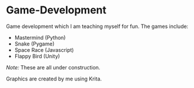 # Game-Development
Game development which I am teaching myself for fun. The games include: 
- Mastermind (Python)
- Snake (Pygame)
- Space Race (Javascript)
- Flappy Bird (Unity)

*Note:* These are all under construction.

Graphics are created by me using Krita.

